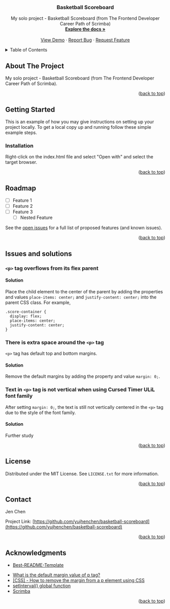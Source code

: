 <a name="readme-top"></a>
<!--
*** Thanks for checking out the Best-README-Template. If you have a suggestion
*** that would make this better, please fork the repo and create a pull request
*** or simply open an issue with the tag "enhancement".
*** Don't forget to give the project a star!
*** Thanks again! Now go create something AMAZING! :D
-->



<!-- PROJECT SHIELDS -->
<!--
*** I'm using markdown "reference style" links for readability.
*** Reference links are enclosed in brackets [ ] instead of parentheses ( ).
*** See the bottom of this document for the declaration of the reference variables
*** for contributors-url, forks-url, etc. This is an optional, concise syntax you may use.
*** https://www.markdownguide.org/basic-syntax/#reference-style-links
-->
<!-- [![Contributors][contributors-shield]][contributors-url]
[![Forks][forks-shield]][forks-url]
[![Stargazers][stars-shield]][stars-url]
[![Issues][issues-shield]][issues-url]
[![MIT License][license-shield]][license-url]
[![LinkedIn][linkedin-shield]][linkedin-url] -->



<!-- PROJECT LOGO -->
<br />
<div align="center">
  <!-- <a href="https://github.com/yujhenchen/basketball-scoreboard">
    <img src="images/logo.png" alt="Logo" width="80" height="80">
  </a> -->

<h3 align="center">Basketball Scoreboard</h3>

  <p align="center">
    My solo project - Basketball Scoreboard (from The Frontend Developer Career Path of Scrimba)
    <br />
    <a href="https://github.com/yujhenchen/basketball-scoreboard"><strong>Explore the docs »</strong></a>
    <br />
    <br />
    <a href="https://github.com/yujhenchen/basketball-scoreboard">View Demo</a>
    ·
    <a href="https://github.com/yujhenchen/basketball-scoreboard/issues">Report Bug</a>
    ·
    <a href="https://github.com/yujhenchen/basketball-scoreboard/issues">Request Feature</a>
  </p>
</div>



<!-- TABLE OF CONTENTS -->
<details>
  <summary>Table of Contents</summary>
  <ol>
    <li>
      <a href="#about-the-project">About The Project</a>
      <!-- <ul>
        <li><a href="#built-with">Built With</a></li>
      </ul> -->
    </li>
    <li>
      <a href="#getting-started">Getting Started</a>
      <ul>
        <!-- <li><a href="#prerequisites">Prerequisites</a></li> -->
        <li><a href="#installation">Installation</a></li>
      </ul>
    </li>
    <!-- <li><a href="#usage">Usage</a></li> -->
    <li><a href="#roadmap">Roadmap</a></li>
    <!-- <li><a href="#contributing">Contributing</a></li> -->
    <li><a href="#issues-and-solutions">Issues and solutions</a></li>
    <li><a href="#license">License</a></li>
    <li><a href="#contact">Contact</a></li>
    <li><a href="#acknowledgments">Acknowledgments</a></li>
  </ol>
</details>



<!-- ABOUT THE PROJECT -->
## About The Project
<!-- [![Product Name Screen Shot][product-screenshot]](https://example.com) -->

<!-- Here's a blank template to get started: To avoid retyping too much info. Do a search and replace with your text editor for the following: `github_username`, `basketball-scoreboard`, `twitter_handle`, `linkedin_username`, `email_client`, `email`, `project_title`, `project_description` -->
My solo project - Basketball Scoreboard (from The Frontend Developer Career Path of Scrimba).

<p align="right">(<a href="#readme-top">back to top</a>)</p>


<!-- 
### Built With

* [![Next][Next.js]][Next-url]
* [![React][React.js]][React-url]
* [![Vue][Vue.js]][Vue-url]
* [![Angular][Angular.io]][Angular-url]
* [![Svelte][Svelte.dev]][Svelte-url]
* [![Laravel][Laravel.com]][Laravel-url]
* [![Bootstrap][Bootstrap.com]][Bootstrap-url]
* [![JQuery][JQuery.com]][JQuery-url]

<p align="right">(<a href="#readme-top">back to top</a>)</p> -->



<!-- GETTING STARTED -->
## Getting Started
This is an example of how you may give instructions on setting up your project locally.
To get a local copy up and running follow these simple example steps.

<!-- ### Prerequisites

This is an example of how to list things you need to use the software and how to install them.
* npm
  ```sh
  npm install npm@latest -g
  ``` -->

### Installation
Right-click on the index.html file and select "Open with" and select the target browser.
<!-- 
1. Get a free API Key at [https://example.com](https://example.com)
2. Clone the repo
   ```sh
   git clone https://github.com/yujhenchen/basketball-scoreboard.git
   ```
3. Install NPM packages
   ```sh
   npm install
   ```
4. Enter your API in `config.js`
   ```js
   const API_KEY = 'ENTER YOUR API';
   ``` -->

<p align="right">(<a href="#readme-top">back to top</a>)</p>



<!-- USAGE EXAMPLES -->
<!-- ## Usage

Use this space to show useful examples of how a project can be used. Additional screenshots, code examples and demos work well in this space. You may also link to more resources.

_For more examples, please refer to the [Documentation](https://example.com)_

<p align="right">(<a href="#readme-top">back to top</a>)</p> -->



<!-- ROADMAP -->
## Roadmap

- [ ] Feature 1
- [ ] Feature 2
- [ ] Feature 3
    - [ ] Nested Feature

See the [open issues](https://github.com/yujhenchen/basketball-scoreboard/issues) for a full list of proposed features (and known issues).

<p align="right">(<a href="#readme-top">back to top</a>)</p>



<!-- ISSUES AND SOLUTIONS -->
## Issues and solutions

### `<p>` tag overflows from its flex parent

#### Solution
Place the child element to the center of the parent by adding the properties and values `place-items: center;` and  `justify-content: center;` into the parent CSS class.
For example,
```
.score-container {
  display: flex;
  place-items: center;
  justify-content: center;
}

```


### There is extra space around the `<p>` tag
`<p>` tag has default top and bottom margins.

#### Solution
Remove the default margins by adding the property and value `margin: 0;`.


### Text in `<p>` tag is not vertical when using **Cursed Timer ULiL** font family
After setting `margin: 0;`, the text is still not vertically centered in the `<p>` tag due to the style of the font family.

#### Solution
Further study


<p align="right">(<a href="#readme-top">back to top</a>)</p>



<!-- CONTRIBUTING -->
<!-- ## Contributing

Contributions are what make the open source community such an amazing place to learn, inspire, and create. Any contributions you make are **greatly appreciated**.

If you have a suggestion that would make this better, please fork the repo and create a pull request. You can also simply open an issue with the tag "enhancement".
Don't forget to give the project a star! Thanks again!

1. Fork the Project
2. Create your Feature Branch (`git checkout -b feature/AmazingFeature`)
3. Commit your Changes (`git commit -m 'Add some AmazingFeature'`)
4. Push to the Branch (`git push origin feature/AmazingFeature`)
5. Open a Pull Request

<p align="right">(<a href="#readme-top">back to top</a>)</p> -->



<!-- LICENSE -->
## License
Distributed under the MIT License. See `LICENSE.txt` for more information.

<p align="right">(<a href="#readme-top">back to top</a>)</p>



<!-- CONTACT -->
## Contact
<!-- Jen Chen - [@twitter_handle](https://twitter.com/twitter_handle) - email@email_client.com -->
Jen Chen

Project Link: [https://github.com/yujhenchen/basketball-scoreboard](https://github.com/yujhenchen/basketball-scoreboard)

<p align="right">(<a href="#readme-top">back to top</a>)</p>



<!-- ACKNOWLEDGMENTS -->
## Acknowledgments
* [Best-README-Template](https://github.com/othneildrew/Best-README-Template)
<!-- * [emoji-cheat-sheet](https://github.com/ikatyang/emoji-cheat-sheet/tree/master) -->
* [What is the default margin value of p tag?](https://stackoverflow.com/questions/20850594/what-is-the-default-margin-value-of-p-tag)
* [[CSS] - How to remove the margin from a p element using CSS](https://www.shecodes.io/athena/44275-how-to-remove-the-margin-from-a-p-element-using-css)
* [setInterval() global function](https://developer.mozilla.org/en-US/docs/Web/API/setInterval)
* [Scrimba](https://scrimba.com/)

<p align="right">(<a href="#readme-top">back to top</a>)</p>



<!-- MARKDOWN LINKS & IMAGES -->
<!-- https://www.markdownguide.org/basic-syntax/#reference-style-links -->
[contributors-shield]: https://img.shields.io/github/contributors/yujhenchen/basketball-scoreboard.svg?style=for-the-badge
[contributors-url]: https://github.com/yujhenchen/basketball-scoreboard/graphs/contributors
[forks-shield]: https://img.shields.io/github/forks/yujhenchen/basketball-scoreboard.svg?style=for-the-badge
[forks-url]: https://github.com/yujhenchen/basketball-scoreboard/network/members
[stars-shield]: https://img.shields.io/github/stars/yujhenchen/basketball-scoreboard.svg?style=for-the-badge
[stars-url]: https://github.com/yujhenchen/basketball-scoreboard/stargazers
[issues-shield]: https://img.shields.io/github/issues/yujhenchen/basketball-scoreboard.svg?style=for-the-badge
[issues-url]: https://github.com/yujhenchen/basketball-scoreboard/issues
[license-shield]: https://img.shields.io/github/license/yujhenchen/basketball-scoreboard.svg?style=for-the-badge
[license-url]: https://github.com/yujhenchen/basketball-scoreboard/blob/master/LICENSE.txt
[linkedin-shield]: https://img.shields.io/badge/-LinkedIn-black.svg?style=for-the-badge&logo=linkedin&colorB=555
[linkedin-url]: https://linkedin.com/in/linkedin_username
[product-screenshot]: images/screenshot.png
[Next.js]: https://img.shields.io/badge/next.js-000000?style=for-the-badge&logo=nextdotjs&logoColor=white
[Next-url]: https://nextjs.org/
[React.js]: https://img.shields.io/badge/React-20232A?style=for-the-badge&logo=react&logoColor=61DAFB
[React-url]: https://reactjs.org/
[Vue.js]: https://img.shields.io/badge/Vue.js-35495E?style=for-the-badge&logo=vuedotjs&logoColor=4FC08D
[Vue-url]: https://vuejs.org/
[Angular.io]: https://img.shields.io/badge/Angular-DD0031?style=for-the-badge&logo=angular&logoColor=white
[Angular-url]: https://angular.io/
[Svelte.dev]: https://img.shields.io/badge/Svelte-4A4A55?style=for-the-badge&logo=svelte&logoColor=FF3E00
[Svelte-url]: https://svelte.dev/
[Laravel.com]: https://img.shields.io/badge/Laravel-FF2D20?style=for-the-badge&logo=laravel&logoColor=white
[Laravel-url]: https://laravel.com
[Bootstrap.com]: https://img.shields.io/badge/Bootstrap-563D7C?style=for-the-badge&logo=bootstrap&logoColor=white
[Bootstrap-url]: https://getbootstrap.com
[JQuery.com]: https://img.shields.io/badge/jQuery-0769AD?style=for-the-badge&logo=jquery&logoColor=white
[JQuery-url]: https://jquery.com 
[JavaScript]: https://img.shields.io/badge/logo-javascript-blue?logo=javascript
